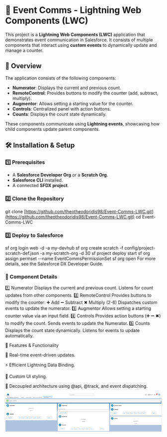 # 🚀 **Event Comms** - **Lightning Web Components (LWC)**

This project is a **Lightning Web Components (LWC)** application that demonstrates event communication in Salesforce. It consists of multiple components that interact using **custom events** to dynamically update and manage a counter.

## 📌 **Overview**

The application consists of the following components:

- **Numerator**: Displays the current and previous count.
- **RemoteControl**: Provides buttons to modify the counter (add, subtract, multiply).
- **Augmentor**: Allows setting a starting value for the counter.
- **Controls**: Centralized panel with action buttons.
- **Counts**: Displays the count state dynamically.

These components communicate using **Lightning events**, showcasing how child components update parent components.

## 🛠️ **Installation & Setup**

### **1️⃣ Prerequisites**

- A **Salesforce Developer Org** or a **Scratch Org**.
- **Salesforce CLI** installed.
- A connected **SFDX project**.

### **2️⃣ Clone the Repository**

git clone [https://github.com/theotheodoridis98/Event-Comms-LWC.git](https://github.com/theotheodoridis98/Event-Comms-LWC.git)
cd Event-Comms-LWC

### **3️⃣ Deploy to Salesforce**

sf org login web -d -a my-devhub
sf org create scratch -f config/project-scratch-def.json -a my-scratch-org -d 30
sf project deploy start
sf org assign permset --name EventCommsPermissionSet
sf org open
For more details, see the Salesforce DX Developer Guide.

### **📂 Component Details**

1️⃣ Numerator
Displays the current and previous count.
Listens for count updates from other components.
2️⃣ RemoteControl
Provides buttons to modify the counter:
➕ Add
➖ Subtract
✖ Multiply (2-6)
Dispatches custom events to update the numerator.
3️⃣ Augmentor
Allows setting a starting counter value via an input field.
4️⃣ Controls
Provides action buttons (➕ ➖ ✖) to modify the count.
Sends events to update the Numerator.
5️⃣ Counts
Displays the count state dynamically.
Listens for events to update automatically.

🚀 Features & Functionality

🔄 Real-time event-driven updates.

⚡ Efficient Lightning Data Binding.

🎨 Custom UI styling.

📡 Decoupled architecture using @api, @track, and event dispatching.


![Preview of the application](images/preview.png)

